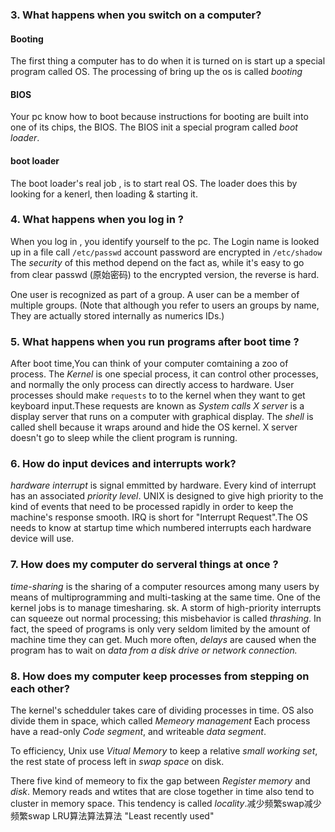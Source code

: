### 3. What happens when you switch on a computer? 
#### Booting
The first thing a computer has to do when it is turned on is start up a special program called OS.
The processing of bring up the os is called *booting*
#### BIOS
Your pc know how to boot because instructions for booting are built into one of its chips, the BIOS.
The BIOS init a special program called *boot loader*.
#### boot loader
The boot loader's real job , is to start real OS.
The loader does this by looking for a kenerl, then loading & starting it.

### 4. What happens when you log in ?
When you log in , you identify yourself to the pc.
The Login name is looked up in a file call `/etc/passwd`
account password are encrypted in `/etc/shadow`
The *security* of this method depend on the fact as, while it's easy to go from clear passwd (原始密码) to the encrypted version, the reverse is hard.

One user is recognized as part of a group. A user can be a member of multiple groups.
(Note that although you refer to users an groups by name, They are actually stored internally as numerics IDs.)

### 5. What happens when you run programs after boot time ?
After boot time,You can think of your computer comtaining a zoo of process.
The *Kernel* is one special process, it can control other processes, and normally the only process can directly access to hardware.
User processes should make `requests` to to the kernel when they want to get keyboard input.These requests are known as *System calls*
*X server* is a display server that runs on a computer with graphical display.
The *shell* is called shell because it wraps around and hide the OS kernel.
X server doesn't go to sleep while the client program is running.

### 6. How do input devices and interrupts work?
*hardware interrupt* is signal emmitted by hardware.
Every kind of interrupt has an associated *priority level*.
UNIX is designed to give high priority to the kind of events that need to be processed rapidly in order to keep the machine's response smooth.
IRQ is short for "Interrupt Request".The OS needs to know at startup time which numbered interrupts each hardware device will use.

### 7. How does my computer do serveral things at once ?
*time-sharing* is the sharing of a computer resources among many users by means of multiprogramming and multi-tasking at the same time.
One of the kernel jobs is to manage timesharing.
sk. A storm of high-priority interrupts can squeeze out normal processing; this misbehavior is called *thrashing*.
In fact, the speed of programs is only very seldom limited by the amount of machine time they can get. Much more often, *delays* are caused when the program has to wait on *data from a disk drive or network connection.*

### 8. How does my computer keep processes from stepping on each other?
The kernel's schedduler takes care of dividing processes in time.
OS also divide them in space, which called *Memeory management*
Each process have a read-only *Code segment*, and writeable *data segment*.

To efficiency, Unix use *Vitual Memory* to keep a relative *small working set*, the rest state of process left in *swap space* on disk.

There five kind of memeory to fix the gap between *Register memory* and *disk*.
Memory reads and wtites that are close together in time also tend to cluster in memory space. This tendency is called *locality*.减少频繁swap减少频繁swap
LRU算法算法算法 "Least recently used"